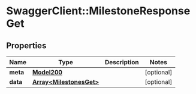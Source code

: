 # SwaggerClient::MilestoneResponseGet

## Properties
Name | Type | Description | Notes
------------ | ------------- | ------------- | -------------
**meta** | [**Model200**](Model200.md) |  | [optional] 
**data** | [**Array&lt;MilestonesGet&gt;**](MilestonesGet.md) |  | [optional] 

